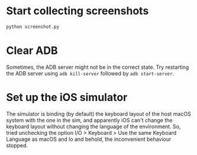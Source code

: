 # Start collecting screenshots
```bash
python screenshot.py
```

# Clear ADB
Sometimes, the ADB server might not be in the correct state.
Try restarting the ADB server using `adb kill-server` followed by `adb start-server`.

# Set up the iOS simulator
The simulator is binding (by default) the keyboard layout of the host macOS system with the one in the sim,
and apparently iOS can't change the keyboard layout without changing the language of the environment.
So, tried unchecking the option I/O > Keyboard > Use the same Keyboard Language as macOS and lo and behold,
the inconvenient behaviour stopped.